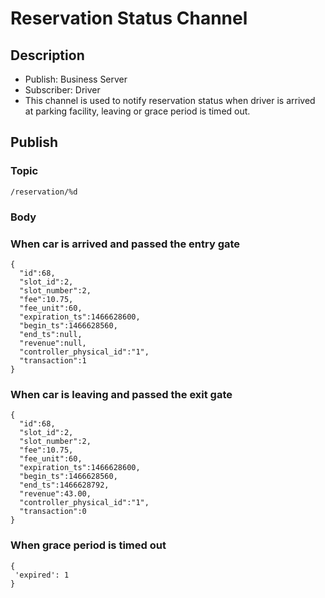 # Reservation Status Channel

## Description

- Publish: Business Server
- Subscriber: Driver
- This channel is used to notify reservation status when driver is arrived at parking facility, leaving or grace period is timed out. 

## Publish

### Topic

```
/reservation/%d
```

### Body

### When car is arrived and passed the entry gate #

```
{
  "id":68,
  "slot_id":2,
  "slot_number":2,
  "fee":10.75,
  "fee_unit":60,
  "expiration_ts":1466628600,
  "begin_ts":1466628560,
  "end_ts":null,
  "revenue":null,
  "controller_physical_id":"1",
  "transaction":1
}
```

### When car is leaving and passed the exit gate #

```
{
  "id":68,
  "slot_id":2,
  "slot_number":2,
  "fee":10.75,
  "fee_unit":60,
  "expiration_ts":1466628600,
  "begin_ts":1466628560,
  "end_ts":1466628792,
  "revenue":43.00,
  "controller_physical_id":"1",
  "transaction":0
}
```

### When grace period is timed out #

```
{
 'expired': 1
}
```
